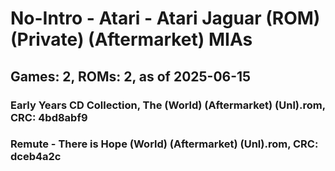 # No-Intro - Atari - Atari Jaguar (ROM) (Private) (Aftermarket) MIAs
## Games: 2, ROMs: 2, as of 2025-06-15

### Early Years CD Collection, The (World) (Aftermarket) (Unl).rom, CRC: 4bd8abf9
### Remute - There is Hope (World) (Aftermarket) (Unl).rom, CRC: dceb4a2c
